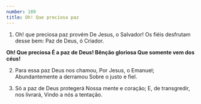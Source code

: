 ```yaml
---
number: 189
title: Oh! Que preciosa paz
---
```


1. Oh! que preciosa paz provém
  De Jesus, o Salvador!
  Os fiéis desfrutam desse bem:
  Paz de Deus, ó Criador.

  __Oh! Que preciosa
  É a paz de Deus!
  Bênção gloriosa
  Que somente vem dos céus!__

2. Para essa paz Deus nos chamou,
  Por Jesus, o Emanuel;
  Abundantemente a derramou
  Sobre o justo e fiel.

3. Só a paz de Deus protegerá
  Nossa mente e coração;
  E, de transgredir, nos livrará,
  Vindo a nós a tentação.
